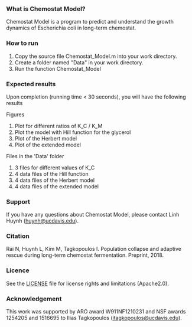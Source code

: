 ### What is Chemostat Model?

Chemostat Model is a program to predict and understand the growth dynamics of Escherichia coli in long-term chemostat.

### How to run

  1. Copy the source file Chemostat_Model.m into your work directory.
  2. Create a folder named "Data" in your work directory.
  3. Run the function Chemostat_Model

### Expected results

Upon completion (running time < 30 seconds), you will have the following results

Figures

  1. Plot for different ratios of K_C / K_M  
  2. Plot the model with Hill function for the glycerol
  3. Plot of the Herbert model
  4. Plot of the extended model

Files in the 'Data' folder

  1. 3 files for different values of K_C
  2. 4 data files of the Hill function
  3. 4 data files of the Herbert model
  4. 4 data files of the extended model  

### Support

If you have any questions about Chemostat Model, please contact Linh Huynh (huynh@ucdavis.edu).

### Citation
Rai N, Huynh L, Kim M, Tagkopoulos I. Population collapse and adaptive rescue during long-term chemostat fermentation. Preprint, 2018.

### Licence
See the [LICENSE](./LICENSE) file for license rights and limitations (Apache2.0).

### Acknowledgement

This work was supported by ARO award W911NF1210231 and NSF awards 1254205 and 1516695 to Ilias Tagkopoulos (itagkopoulos@ucdavis.edu).
